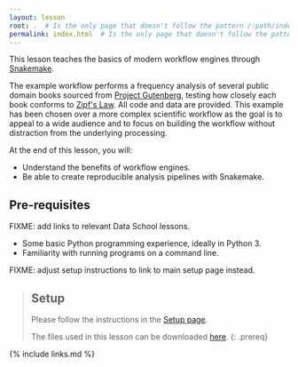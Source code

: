 ```yaml
---
layout: lesson
root: .  # Is the only page that doesn't follow the pattern /:path/index.html
permalink: index.html  # Is the only page that doesn't follow the pattern /:path/index.html
---
```


This lesson teaches the basics of modern workflow engines
through [Snakemake](https://snakemake.readthedocs.io/en/stable/).

The example workflow performs a frequency analysis of several public domain
books sourced from [Project Gutenberg](https://www.gutenberg.org/), testing
how closely each book conforms to [Zipf's
Law](https://en.wikipedia.org/wiki/Zipf%27s_law). All code and data are
provided. This example has been chosen over a more complex scientific
workflow as the goal is to appeal to a wide audience and to focus on building
the workflow without distraction from the underlying processing.

At the end of this lesson, you will:

* Understand the benefits of workflow engines.
* Be able to create reproducible analysis pipelines with Snakemake.

## Pre-requisites

FIXME: add links to relevant Data School lessons.

* Some basic Python programming experience, ideally in Python 3.
* Familiarity with running programs on a command line.

FIXME: adjust setup instructions to link to main setup page instead.
> ## Setup
>
> Please follow the instructions in the [Setup page](FIXME).
>
> The files used in this lesson can be downloaded [here](files/snakemake-lesson.zip).
{: .prereq}

{% include links.md %}
